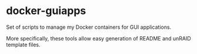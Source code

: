 # docker-guiapps

Set of scripts to manage my Docker containers for GUI applications.

More specifically, these tools allow easy generation of README and unRAID
template files.
